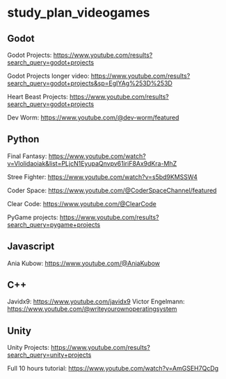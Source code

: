 # study_plan_videogames

## Godot

Godot Projects: https://www.youtube.com/results?search_query=godot+projects

Godot Projects longer video: https://www.youtube.com/results?search_query=godot+projects&sp=EgIYAg%253D%253D

Heart Beast Projects: https://www.youtube.com/results?search_query=godot+projects

Dev Worm: https://www.youtube.com/@dev-worm/featured

## Python

Final Fantasy: https://www.youtube.com/watch?v=Vlolidaoiak&list=PLjcN1EyupaQnvpv61iriF8Ax9dKra-MhZ

Stree Fighter: https://www.youtube.com/watch?v=s5bd9KMSSW4

Coder Space: https://www.youtube.com/@CoderSpaceChannel/featured

Clear Code: https://www.youtube.com/@ClearCode

PyGame projects: https://www.youtube.com/results?search_query=pygame+projects

## Javascript

Ania Kubow: https://www.youtube.com/@AniaKubow

## C++

Javidx9: https://www.youtube.com/javidx9
Victor Engelmann: https://www.youtube.com/@writeyourownoperatingsystem

## Unity

Unity Projects: https://www.youtube.com/results?search_query=unity+projects

Full 10 hours tutorial: https://www.youtube.com/watch?v=AmGSEH7QcDg
